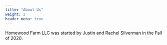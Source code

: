 ```yaml
---
title: "About Us"
weight: 2
header_menu: true
---
```



Homewood Farm LLC was started by Justin and Rachel Silverman in the Fall of 2020. 
